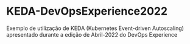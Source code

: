 # KEDA-DevOpsExperience2022
Exemplo de utilização de KEDA (Kubernetes Event-driven Autoscaling) apresentado durante a edição de Abril-2022 do DevOps Experience
